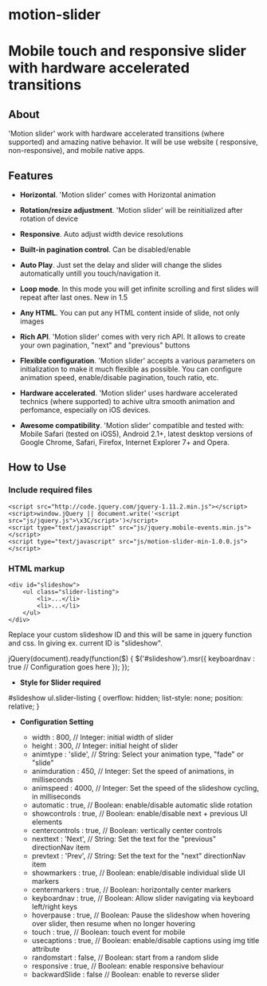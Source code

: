 # motion-slider

# Mobile touch and responsive slider with hardware accelerated transitions

## About

'Motion slider' work with hardware accelerated transitions (where supported) and amazing native behavior. It will be use website ( responsive, non-responsive), and mobile native apps.

## Features

  * **Horizontal**. 'Motion slider' comes with Horizontal animation

  * **Rotation/resize adjustment**. 'Motion slider' will be reinitialized after rotation of device

  * **Responsive**. Auto adjust width device resolutions

  * **Built-in pagination control**. Can be disabled/enable

  * **Auto Play**. Just set the delay and slider will change the slides automatically untill you touch/navigation it.

  * **Loop mode**. In this mode you will get infinite scrolling and first slides will repeat after last ones. New in 1.5

  * **Any HTML**. You can put any HTML content inside of slide, not only images

  * **Rich API**. 'Motion slider' comes with very rich API. It allows to create your own pagination, "next" and "previous" buttons 

  * **Flexible configuration**. 'Motion slider' accepts a various parameters on initialization to make it much flexible as possible. You can configure animation speed, enable/disable pagination, touch ratio, etc.

  * **Hardware accelerated**. 'Motion slider' uses hardware accelerated technics (where supported) to achive ultra smooth animation and perfomance, especially on iOS devices.

  * **Awesome compatibility**. 'Motion slider' compatible and tested with: Mobile Safari (tested on iOS5), Android 2.1+, latest desktop versions of Google Chrome, Safari, Firefox, Internet Explorer 7+ and Opera.
  
## How to Use 

### Include required files

	<script src="http://code.jquery.com/jquery-1.11.2.min.js"></script>
	<script>window.jQuery || document.write('<script src="js/jquery.js">\x3C/script>')</script>
	<script type="text/javascript" src="js/jquery.mobile-events.min.js"></script>
	<script type="text/javascript" src="js/motion-slider-min-1.0.0.js"></script>
	
### HTML markup
  
	<div id="slideshow">
		<ul class="slider-listing">
			<li>...</li>
			<li>...</li>
		</ul>
	</div>
  
  Replace your custom slideshow ID and this will be same in jquery function and css. In giving ex. current ID is "slideshow".
  
  jQuery(document).ready(function($) {
	$('#slideshow').msr({
		keyboardnav     : true  // Configuration goes here
	});
  });
  
  * **Style for Slider required**
  
  #slideshow ul.slider-listing { overflow: hidden; list-style: none; position: relative; }
  
  * **Configuration Setting**

	* width           : 800,      // Integer: initial width of slider
	* height          : 300,      // Integer: initial height of slider
	* animtype        : 'slide',  // String: Select your animation type, "fade" or "slide"
	* animduration    : 450,      // Integer: Set the speed of animations, in milliseconds
	* animspeed       : 4000,     // Integer: Set the speed of the slideshow cycling, in milliseconds
	* automatic       : true,     // Boolean: enable/disable automatic slide rotation
	* showcontrols    : true,     // Boolean: enable/disable next + previous UI elements
	* centercontrols  : true,     // Boolean: vertically center controls
	* nexttext        : 'Next',   // String: Set the text for the "previous" directionNav item
	* prevtext        : 'Prev',   // String: Set the text for the "next" directionNav item
	* showmarkers     : true,     // Boolean: enable/disable individual slide UI markers
	* centermarkers   : true,     // Boolean: horizontally center markers
	* keyboardnav     : true,     // Boolean: Allow slider navigating via keyboard left/right keys
	* hoverpause      : true,     // Boolean: Pause the slideshow when hovering over slider, then resume when no longer hovering
	* touch           : true,     // Boolean: touch event for mobile
	* usecaptions     : true,     // Boolean: enable/disable captions using img title attribute
	* randomstart     : false,    // Boolean: start from a random slide
	* responsive      : true,     // Boolean: enable responsive behaviour
	* backwardSlide   : false     // Boolean: enable to reverse slider